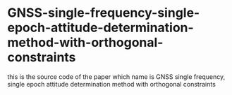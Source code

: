# GNSS-single-frequency-single-epoch-attitude-determination-method-with-orthogonal-constraints
this is the source code of the paper which name is GNSS single frequency, single epoch attitude determination method with orthogonal constraints
